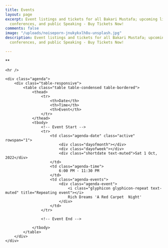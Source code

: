 ```yaml
---
title: Events
layout: page
excerpt: Event listings and tickets for all Bakari Mustafa; upcoming live podcasts,
  conferences, and public Speaking - Buy Tickets Now!
comments: false
image: "/uploads/noiseporn-jnukykxlh8u-unsplash.jpg"
description: Event listings and tickets for all Bakari Mustafa; upcoming live podcasts,
  conferences, and public Speaking - Buy Tickets Now!

---
```

<!-- <section class="l--mar-top-m l--grid-wide l--flex l--space-compact"> <div class="container">

    <p class="lead">
    </p>
    
    <div class="alert alert-warning">
         <h4>NO SCHEDULED EVENTS</h4>
       <p>There are currently no scheduled events, sign up for our newsletter to ensure you are notified when new events are added.

</p>  </div> **-->**

    <hr />
    
    <div class="agenda">
        <div class="table-responsive">
            <table class="table table-condensed table-bordered">
                <thead>
                    <tr>
                        <th>Date</th>
                        <th>Time</th>
                        <th>Event</th>
                    </tr>
                </thead>
                <tbody>
                    <!-- Event Start -->
                    <tr>
                        <td class="agenda-date" class="active" rowspan="1">
                            <div class="dayofmonth"></div>
                            <div class="dayofweek"></div>
                            <div class="shortdate text-muted">Sat 1 Oct, 2022</div>
                        </td>
                        <td class="agenda-time">
                            6:00 PM - 11:30 PM
                        </td>
                        <td class="agenda-events">
                            <div class="agenda-event">
                                <i class="glyphicon glyphicon-repeat text-muted" title="Repeating event"></i> 
                                Rich Dreams 'A Red Carpet  Night'
                            </div>
                        </td>
                    </tr>
                    
                    <!-- Event End -->
                   
                </tbody>
            </table>
        </div>
    </div>

</div>

</section>